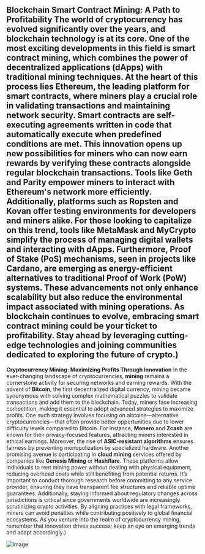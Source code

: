 **Blockchain Smart Contract Mining: A Path to Profitability**
The world of cryptocurrency has evolved significantly over the years, and blockchain technology is at its core. One of the most exciting developments in this field is **smart contract mining**, which combines the power of decentralized applications (dApps) with traditional mining techniques. At the heart of this process lies **Ethereum**, the leading platform for smart contracts, where miners play a crucial role in validating transactions and maintaining network security.
Smart contracts are self-executing agreements written in code that automatically execute when predefined conditions are met. This innovation opens up new possibilities for miners who can now earn rewards by verifying these contracts alongside regular blockchain transactions. Tools like **Geth** and **Parity** empower miners to interact with Ethereum's network more efficiently. Additionally, platforms such as **Ropsten** and **Kovan** offer testing environments for developers and miners alike.
For those looking to capitalize on this trend, tools like **MetaMask** and **MyCrypto** simplify the process of managing digital wallets and interacting with dApps. Furthermore, **Proof of Stake (PoS)** mechanisms, seen in projects like **Cardano**, are emerging as energy-efficient alternatives to traditional **Proof of Work (PoW)** systems. These advancements not only enhance scalability but also reduce the environmental impact associated with mining operations.
As blockchain continues to evolve, embracing smart contract mining could be your ticket to profitability. Stay ahead by leveraging cutting-edge technologies and joining communities dedicated to exploring the future of crypto.)
---
**Cryptocurrency Mining: Maximizing Profits Through Innovation**
In the ever-changing landscape of cryptocurrencies, **mining** remains a cornerstone activity for securing networks and earning rewards. With the advent of **Bitcoin**, the first decentralized digital currency, mining became synonymous with solving complex mathematical puzzles to validate transactions and add them to the blockchain. Today, miners face increasing competition, making it essential to adopt advanced strategies to maximize profits.
One such strategy involves focusing on altcoins—alternative cryptocurrencies—that often provide better opportunities due to lower difficulty levels compared to Bitcoin. For instance, **Monero** and **Zcash** are known for their privacy-focused features, attracting miners interested in ethical earnings. Moreover, the rise of **ASIC-resistant algorithms** ensures fairness by preventing monopolization by specialized hardware.
Another promising avenue is participating in **cloud mining** services offered by companies like **Genesis Mining** or **Hashflare**. These platforms allow individuals to rent mining power without dealing with physical equipment, reducing overhead costs while still benefiting from potential returns. It’s important to conduct thorough research before committing to any service provider, ensuring they have transparent fee structures and reliable uptime guarantees.
Additionally, staying informed about regulatory changes across jurisdictions is critical since governments worldwide are increasingly scrutinizing crypto activities. By aligning practices with legal frameworks, miners can avoid penalties while contributing positively to global financial ecosystems. As you venture into the realm of cryptocurrency mining, remember that innovation drives success; keep an eye on emerging trends and adapt accordingly.)


![Image](https://github.com/user-attachments/assets/d7419ec9-dc67-403f-bf28-8faea5f1f74f)